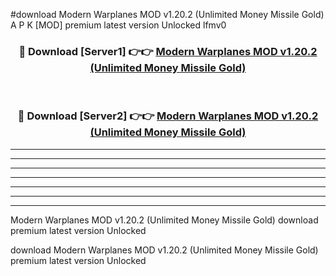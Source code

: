 #download Modern Warplanes MOD v1.20.2 (Unlimited Money Missile Gold) A P K [MOD] premium latest version Unlocked lfmv0 



<div align="center">
<h3>🔴 Download [Server1] 👉👉 <a href="https://apkdownload3.web.app/">Modern Warplanes MOD v1.20.2 (Unlimited Money Missile Gold)</a></h3><br>

<h3>🔴 Download [Server2] 👉👉 <a href="https://apkdownload3.web.app/">Modern Warplanes MOD v1.20.2 (Unlimited Money Missile Gold)</a></h3>
</div>





----------------------------------------------------------

----------------------------------------------------------

----------------------------------------------------------

----------------------------------------------------------

----------------------------------------------------------

----------------------------------------------------------

----------------------------------------------------------

Modern Warplanes MOD v1.20.2 (Unlimited Money Missile Gold) download premium latest version Unlocked

download Modern Warplanes MOD v1.20.2 (Unlimited Money Missile Gold) premium latest version Unlocked
